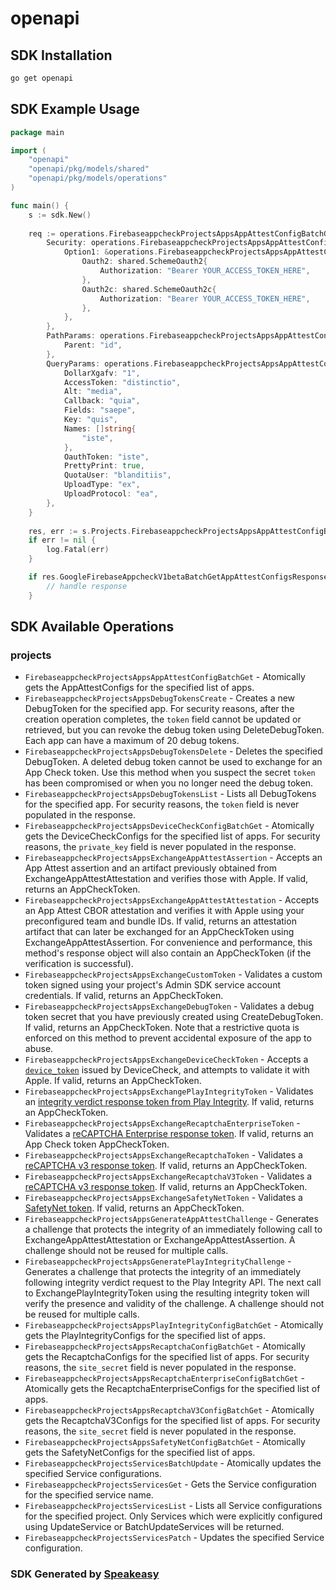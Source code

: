 # openapi

<!-- Start SDK Installation -->
## SDK Installation

```bash
go get openapi
```
<!-- End SDK Installation -->

## SDK Example Usage
<!-- Start SDK Example Usage -->
```go
package main

import (
    "openapi"
    "openapi/pkg/models/shared"
    "openapi/pkg/models/operations"
)

func main() {
    s := sdk.New()
    
    req := operations.FirebaseappcheckProjectsAppsAppAttestConfigBatchGetRequest{
        Security: operations.FirebaseappcheckProjectsAppsAppAttestConfigBatchGetSecurity{
            Option1: &operations.FirebaseappcheckProjectsAppsAppAttestConfigBatchGetSecurityOption1{
                Oauth2: shared.SchemeOauth2{
                    Authorization: "Bearer YOUR_ACCESS_TOKEN_HERE",
                },
                Oauth2c: shared.SchemeOauth2c{
                    Authorization: "Bearer YOUR_ACCESS_TOKEN_HERE",
                },
            },
        },
        PathParams: operations.FirebaseappcheckProjectsAppsAppAttestConfigBatchGetPathParams{
            Parent: "id",
        },
        QueryParams: operations.FirebaseappcheckProjectsAppsAppAttestConfigBatchGetQueryParams{
            DollarXgafv: "1",
            AccessToken: "distinctio",
            Alt: "media",
            Callback: "quia",
            Fields: "saepe",
            Key: "quis",
            Names: []string{
                "iste",
            },
            OauthToken: "iste",
            PrettyPrint: true,
            QuotaUser: "blanditiis",
            UploadType: "ex",
            UploadProtocol: "ea",
        },
    }
    
    res, err := s.Projects.FirebaseappcheckProjectsAppsAppAttestConfigBatchGet(ctx, req)
    if err != nil {
        log.Fatal(err)
    }

    if res.GoogleFirebaseAppcheckV1betaBatchGetAppAttestConfigsResponse != nil {
        // handle response
    }
```
<!-- End SDK Example Usage -->

<!-- Start SDK Available Operations -->
## SDK Available Operations

### projects

* `FirebaseappcheckProjectsAppsAppAttestConfigBatchGet` - Atomically gets the AppAttestConfigs for the specified list of apps.
* `FirebaseappcheckProjectsAppsDebugTokensCreate` - Creates a new DebugToken for the specified app. For security reasons, after the creation operation completes, the `token` field cannot be updated or retrieved, but you can revoke the debug token using DeleteDebugToken. Each app can have a maximum of 20 debug tokens.
* `FirebaseappcheckProjectsAppsDebugTokensDelete` - Deletes the specified DebugToken. A deleted debug token cannot be used to exchange for an App Check token. Use this method when you suspect the secret `token` has been compromised or when you no longer need the debug token.
* `FirebaseappcheckProjectsAppsDebugTokensList` - Lists all DebugTokens for the specified app. For security reasons, the `token` field is never populated in the response.
* `FirebaseappcheckProjectsAppsDeviceCheckConfigBatchGet` - Atomically gets the DeviceCheckConfigs for the specified list of apps. For security reasons, the `private_key` field is never populated in the response.
* `FirebaseappcheckProjectsAppsExchangeAppAttestAssertion` - Accepts an App Attest assertion and an artifact previously obtained from ExchangeAppAttestAttestation and verifies those with Apple. If valid, returns an AppCheckToken.
* `FirebaseappcheckProjectsAppsExchangeAppAttestAttestation` - Accepts an App Attest CBOR attestation and verifies it with Apple using your preconfigured team and bundle IDs. If valid, returns an attestation artifact that can later be exchanged for an AppCheckToken using ExchangeAppAttestAssertion. For convenience and performance, this method's response object will also contain an AppCheckToken (if the verification is successful).
* `FirebaseappcheckProjectsAppsExchangeCustomToken` - Validates a custom token signed using your project's Admin SDK service account credentials. If valid, returns an AppCheckToken.
* `FirebaseappcheckProjectsAppsExchangeDebugToken` - Validates a debug token secret that you have previously created using CreateDebugToken. If valid, returns an AppCheckToken. Note that a restrictive quota is enforced on this method to prevent accidental exposure of the app to abuse.
* `FirebaseappcheckProjectsAppsExchangeDeviceCheckToken` - Accepts a [`device_token`](https://developer.apple.com/documentation/devicecheck/dcdevice) issued by DeviceCheck, and attempts to validate it with Apple. If valid, returns an AppCheckToken.
* `FirebaseappcheckProjectsAppsExchangePlayIntegrityToken` - Validates an [integrity verdict response token from Play Integrity](https://developer.android.com/google/play/integrity/verdict#decrypt-verify). If valid, returns an AppCheckToken.
* `FirebaseappcheckProjectsAppsExchangeRecaptchaEnterpriseToken` - Validates a [reCAPTCHA Enterprise response token](https://cloud.google.com/recaptcha-enterprise/docs/create-assessment#retrieve_token). If valid, returns an App Check token AppCheckToken.
* `FirebaseappcheckProjectsAppsExchangeRecaptchaToken` - Validates a [reCAPTCHA v3 response token](https://developers.google.com/recaptcha/docs/v3). If valid, returns an AppCheckToken.
* `FirebaseappcheckProjectsAppsExchangeRecaptchaV3Token` - Validates a [reCAPTCHA v3 response token](https://developers.google.com/recaptcha/docs/v3). If valid, returns an AppCheckToken.
* `FirebaseappcheckProjectsAppsExchangeSafetyNetToken` - Validates a [SafetyNet token](https://developer.android.com/training/safetynet/attestation#request-attestation-step). If valid, returns an AppCheckToken.
* `FirebaseappcheckProjectsAppsGenerateAppAttestChallenge` - Generates a challenge that protects the integrity of an immediately following call to ExchangeAppAttestAttestation or ExchangeAppAttestAssertion. A challenge should not be reused for multiple calls.
* `FirebaseappcheckProjectsAppsGeneratePlayIntegrityChallenge` - Generates a challenge that protects the integrity of an immediately following integrity verdict request to the Play Integrity API. The next call to ExchangePlayIntegrityToken using the resulting integrity token will verify the presence and validity of the challenge. A challenge should not be reused for multiple calls.
* `FirebaseappcheckProjectsAppsPlayIntegrityConfigBatchGet` - Atomically gets the PlayIntegrityConfigs for the specified list of apps.
* `FirebaseappcheckProjectsAppsRecaptchaConfigBatchGet` - Atomically gets the RecaptchaConfigs for the specified list of apps. For security reasons, the `site_secret` field is never populated in the response.
* `FirebaseappcheckProjectsAppsRecaptchaEnterpriseConfigBatchGet` - Atomically gets the RecaptchaEnterpriseConfigs for the specified list of apps.
* `FirebaseappcheckProjectsAppsRecaptchaV3ConfigBatchGet` - Atomically gets the RecaptchaV3Configs for the specified list of apps. For security reasons, the `site_secret` field is never populated in the response.
* `FirebaseappcheckProjectsAppsSafetyNetConfigBatchGet` - Atomically gets the SafetyNetConfigs for the specified list of apps.
* `FirebaseappcheckProjectsServicesBatchUpdate` - Atomically updates the specified Service configurations.
* `FirebaseappcheckProjectsServicesGet` - Gets the Service configuration for the specified service name.
* `FirebaseappcheckProjectsServicesList` - Lists all Service configurations for the specified project. Only Services which were explicitly configured using UpdateService or BatchUpdateServices will be returned.
* `FirebaseappcheckProjectsServicesPatch` - Updates the specified Service configuration.

<!-- End SDK Available Operations -->

### SDK Generated by [Speakeasy](https://docs.speakeasyapi.dev/docs/using-speakeasy/client-sdks)
